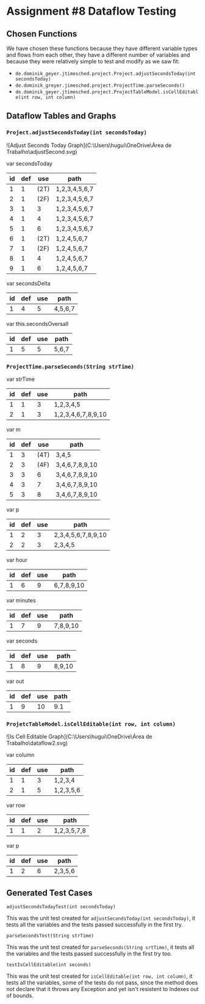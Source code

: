# Assignment \#8 Dataflow Testing

## Chosen Functions

We have chosen these functions because they have different variable types and flows from each other, they have a different number of variables and because they were relatively simple to test and modify as we saw fit:

- ```de.dominik_geyer.jtimesched.project.Project.adjustSecondsToday(int secondsToday)```
- ```de.dominik_greyer.jimesched.project.ProjectTime.parseSeconds()```
- ```de.dominik_geyer.jtimesched.project.ProjectTableModel.isCellEditable(int row, int column)```

## Dataflow  Tables and Graphs

### ```Project.adjustSecondsToday(int secondsToday)```

![Adjust Seconds Today Graph](C:\Users\hugui\OneDrive\Área de Trabalho\adjustSecond.svg)

var secondsToday

| id   | def  | use  | path          |
| ---- | ---- | ---- | ------------- |
| 1    | 1    | (2T) | 1,2,3,4,5,6,7 |
| 2    | 1    | (2F) | 1,2,3,4,5,6,7 |
| 3    | 1    | 3    | 1,2,3,4,5,6,7 |
| 4    | 1    | 4    | 1,2,3,4,5,6,7 |
| 5    | 1    | 6    | 1,2,3,4,5,6,7 |
| 6    | 1    | (2T) | 1,2,4,5,6,7   |
| 7    | 1    | (2F) | 1,2,4,5,6,7   |
| 8    | 1    | 4    | 1,2,4,5,6,7   |
| 9    | 1    | 6    | 1,2,4,5,6,7   |

var secondsDelta

| id   | def  | use  | path    |
| ---- | ---- | ---- | ------- |
| 1    | 4    | 5    | 4,5,6,7 |

var this.secondsOversall

| id   | def  | use  | path  |
| ---- | ---- | ---- | ----- |
| 1    | 5    | 5    | 5,6,7 |





### ```ProjectTime.parseSeconds(String strTime)```

var strTime

| id   | def  | use  | path               |
| ---- | ---- | ---- | ------------------ |
| 1    | 1    | 3    | 1,2,3,4,5          |
| 2    | 1    | 3    | 1,2,3,4,6,7,8,9,10 |

var m

| id   | def  | use  | path           |
| ---- | ---- | ---- | -------------- |
| 1    | 3    | (4T) | 3,4,5          |
| 2    | 3    | (4F) | 3,4,6,7,8,9,10 |
| 3    | 3    | 6    | 3,4,6,7,8,9,10 |
| 4    | 3    | 7    | 3,4,6,7,8,9,10 |
| 5    | 3    | 8    | 3,4,6,7,8,9,10 |

var p

| id   | def  | use  | path               |
| ---- | ---- | ---- | ------------------ |
| 1    | 2    | 3    | 2,3,4,5,6,7,8,9,10 |
| 2    | 2    | 3    | 2,3,4,5            |

var hour

| id   | def  | use  | path       |
| ---- | ---- | ---- | ---------- |
| 1    | 6    | 9    | 6,7,8,9,10 |

var minutes

| id   | def  | use  | path     |
| ---- | ---- | ---- | -------- |
| 1    | 7    | 9    | 7,8,9,10 |

var seconds

| id   | def  | use  | path   |
| ---- | ---- | ---- | ------ |
| 1    | 8    | 9    | 8,9,10 |

var out

| id   | def  | use  | path |
| ---- | ---- | ---- | ---- |
| 1    | 9    | 10   | 9.1  |

### ```ProjetcTableModel.isCellEditable(int row, int column)```

![Is Cell Editable Graph](C:\Users\hugui\OneDrive\Área de Trabalho\dataflow2.svg)

var column

| id   | def  | use  | path      |
| ---- | ---- | ---- | --------- |
| 1    | 1    | 3    | 1,2,3,4   |
| 2    | 1    | 5    | 1,2,3,5,6 |

var row

| id   | def  | use  | path        |
| ---- | ---- | ---- | ----------- |
| 1    | 1    | 2    | 1,2,3,5,7,8 |

var p

| id   | def  | use  | path    |
| ---- | ---- | ---- | ------- |
| 1    | 2    | 6    | 2,3,5,6 |

## Generated  Test  Cases

```adjustSecondsTodayTest(int secondsToday)```

This was the unit test created for ```adjustSecondsToday(int secondsToday)```, it tests all the variables and the tests passed successfully in the first try.

```parseSecondsTest(String strTime)```

This was the unit test created for ```parseSeconds(String srtTime)```, it tests all the variables and the tests passed successfully in the first try too.

```testIsCellEditable(int seconds)```

This was the unit test created for ```isCellEditable(int row, int column)```, it tests all the variables, some of the tests do not pass, since the method does not declare that it throws any Exception and yet isn't resistent to Indexes out of bounds.



